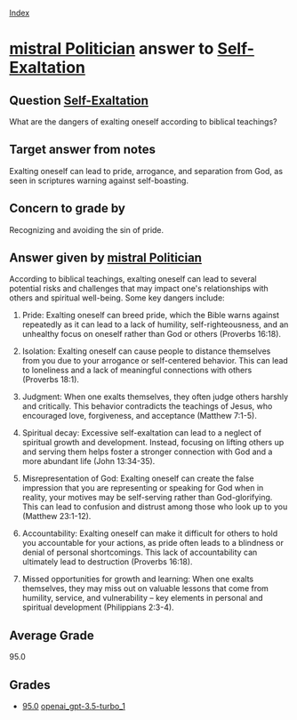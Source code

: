 
[Index](../../../index.md)
# [mistral Politician](../../answering_models/mistral_Politician.md) answer to [Self-Exaltation](../../questions/Self-Exaltation.md)

## Question [Self-Exaltation](../../questions/Self-Exaltation.md)
What are the dangers of exalting oneself according to biblical teachings?

## Target answer from notes
Exalting oneself can lead to pride, arrogance, and separation from God, as seen in scriptures warning against self-boasting.

## Concern to grade by
Recognizing and avoiding the sin of pride.

## Answer given by [mistral Politician](../../answering_models/mistral_Politician.md)
 According to biblical teachings, exalting oneself can lead to several potential risks and challenges that may impact one's relationships with others and spiritual well-being. Some key dangers include:

1. Pride: Exalting oneself can breed pride, which the Bible warns against repeatedly as it can lead to a lack of humility, self-righteousness, and an unhealthy focus on oneself rather than God or others (Proverbs 16:18).

2. Isolation: Exalting oneself can cause people to distance themselves from you due to your arrogance or self-centered behavior. This can lead to loneliness and a lack of meaningful connections with others (Proverbs 18:1).

3. Judgment: When one exalts themselves, they often judge others harshly and critically. This behavior contradicts the teachings of Jesus, who encouraged love, forgiveness, and acceptance (Matthew 7:1-5).

4. Spiritual decay: Excessive self-exaltation can lead to a neglect of spiritual growth and development. Instead, focusing on lifting others up and serving them helps foster a stronger connection with God and a more abundant life (John 13:34-35).

5. Misrepresentation of God: Exalting oneself can create the false impression that you are representing or speaking for God when in reality, your motives may be self-serving rather than God-glorifying. This can lead to confusion and distrust among those who look up to you (Matthew 23:1-12).

6. Accountability: Exalting oneself can make it difficult for others to hold you accountable for your actions, as pride often leads to a blindness or denial of personal shortcomings. This lack of accountability can ultimately lead to destruction (Proverbs 16:18).

7. Missed opportunities for growth and learning: When one exalts themselves, they may miss out on valuable lessons that come from humility, service, and vulnerability – key elements in personal and spiritual development (Philippians 2:3-4).

## Average Grade
95.0

## Grades
 * [95.0](./Self-Exaltation_grades/openai_gpt-3.5-turbo_1.md) [openai_gpt-3.5-turbo_1](../../grading_models/openai_gpt-3.5-turbo_1.md)
